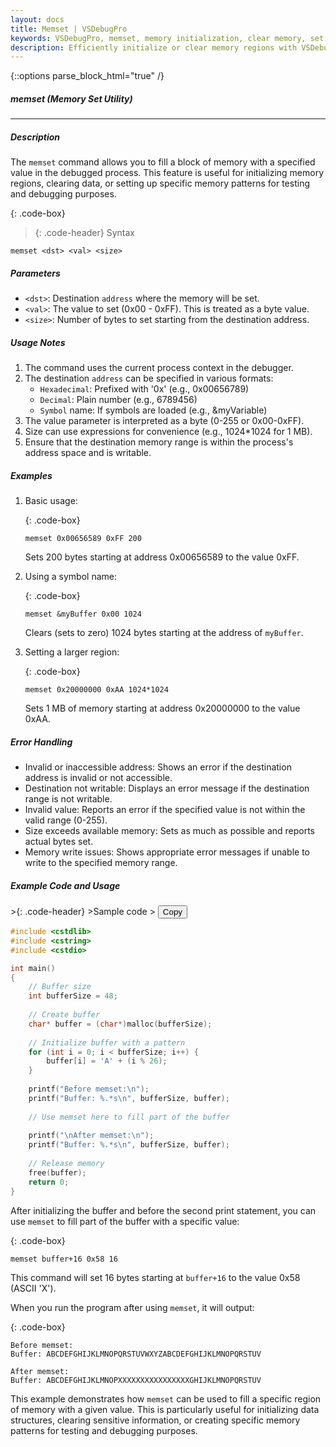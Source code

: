 ```yaml
---
layout: docs
title: Memset | VSDebugPro
keywords: VSDebugPro, memset, memory initialization, clear memory, set memory values, debugging command, memory manipulation
description: Efficiently initialize or clear memory regions with VSDebugPro's memset command. This page explains how to set a block of memory to a specific value, streamlining initialization tasks and aiding in debugging memory-related issues.
---
```

{::options parse_block_html="true" /}

##### memset (Memory Set Utility)
---

##### Description
The `memset` command allows you to fill a block of memory with a specified value in the debugged process. This feature is useful for initializing memory regions, clearing data, or setting up specific memory patterns for testing and debugging purposes.

{: .code-box}
>{: .code-header}
>Syntax
```
memset <dst> <val> <size>
```

##### Parameters

- `<dst>`: Destination `address` where the memory will be set.
- `<val>`: The value to set (0x00 - 0xFF). This is treated as a byte value.
- `<size>`: Number of bytes to set starting from the destination address.

##### Usage Notes

1. The command uses the current process context in the debugger.
2. The destination `address` can be specified in various formats:
   - `Hexadecimal`: Prefixed with '0x' (e.g., 0x00656789)
   - `Decimal`: Plain number (e.g., 6789456)
   - `Symbol` name: If symbols are loaded (e.g., &myVariable)
3. The value parameter is interpreted as a byte (0-255 or 0x00-0xFF).
4. Size can use expressions for convenience (e.g., 1024*1024 for 1 MB).
5. Ensure that the destination memory range is within the process's address space and is writable.

##### Examples

1. Basic usage:

   {: .code-box}
   ```
   memset 0x00656589 0xFF 200
   ```
   Sets 200 bytes starting at address 0x00656589 to the value 0xFF.

2. Using a symbol name:

   {: .code-box}
   ```
   memset &myBuffer 0x00 1024
   ```
   Clears (sets to zero) 1024 bytes starting at the address of `myBuffer`.

3. Setting a larger region:

   {: .code-box}
   ```
   memset 0x20000000 0xAA 1024*1024
   ```
   Sets 1 MB of memory starting at address 0x20000000 to the value 0xAA.

##### Error Handling

- Invalid or inaccessible address: Shows an error if the destination address is invalid or not accessible.
- Destination not writable: Displays an error message if the destination range is not writable.
- Invalid value: Reports an error if the specified value is not within the valid range (0-255).
- Size exceeds available memory: Sets as much as possible and reports actual bytes set.
- Memory write issues: Shows appropriate error messages if unable to write to the specified memory range.

##### Example Code and Usage

<div class="code-box">
>{: .code-header}
>Sample code
> <button onclick="copyCode(this)" class="copy-button">Copy</button>

```cpp
#include <cstdlib>
#include <cstring>
#include <cstdio>

int main()
{
    // Buffer size
    int bufferSize = 48;
    
    // Create buffer
    char* buffer = (char*)malloc(bufferSize);
    
    // Initialize buffer with a pattern
    for (int i = 0; i < bufferSize; i++) {
        buffer[i] = 'A' + (i % 26);
    }
    
    printf("Before memset:\n");
    printf("Buffer: %.*s\n", bufferSize, buffer);
    
    // Use memset here to fill part of the buffer
    
    printf("\nAfter memset:\n");
    printf("Buffer: %.*s\n", bufferSize, buffer);
    
    // Release memory
    free(buffer);
    return 0;
}
```
</div>

After initializing the buffer and before the second print statement, you can use `memset` to fill part of the buffer with a specific value:

{: .code-box}
```
memset buffer+16 0x58 16
```

This command will set 16 bytes starting at `buffer+16` to the value 0x58 (ASCII 'X').

When you run the program after using `memset`, it will output:

{: .code-box}
```
Before memset:
Buffer: ABCDEFGHIJKLMNOPQRSTUVWXYZABCDEFGHIJKLMNOPQRSTUV

After memset:
Buffer: ABCDEFGHIJKLMNOPXXXXXXXXXXXXXXXXGHIJKLMNOPQRSTUV
```

This example demonstrates how `memset` can be used to fill a specific region of memory with a given value. This is particularly useful for initializing data structures, clearing sensitive information, or creating specific memory patterns for testing and debugging purposes.